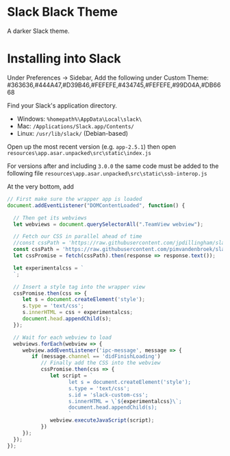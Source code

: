 # Slack Black Theme

A darker Slack theme.

# Installing into Slack

Under Preferences -> Sidebar, Add the following under Custom Theme:
#363636,#444A47,#D39B46,#FEFEFE,#434745,#FEFEFE,#99D04A,#DB6668

Find your Slack's application directory.

* Windows: `%homepath%\AppData\Local\slack\`
* Mac: `/Applications/Slack.app/Contents/`
* Linux: `/usr/lib/slack/` (Debian-based)


Open up the most recent version (e.g. `app-2.5.1`) then open
`resources\app.asar.unpacked\src\static\index.js`

For versions after and including `3.0.0` the same code must be added to the following file
`resources\app.asar.unpacked\src\static\ssb-interop.js`

At the very bottom, add

```js
// First make sure the wrapper app is loaded
document.addEventListener("DOMContentLoaded", function() {

  // Then get its webviews
  let webviews = document.querySelectorAll(".TeamView webview");

  // Fetch our CSS in parallel ahead of time
  //const cssPath = 'https://raw.githubusercontent.com/jpdillingham/slack-desktop-dark-theme/master/custom.css';
  const cssPath = 'https://raw.githubusercontent.com/pimvandenbroek/slack-desktop-dark/master/dark.css';
  let cssPromise = fetch(cssPath).then(response => response.text());

  let experimentalcss = `
  `;

  // Insert a style tag into the wrapper view
  cssPromise.then(css => {
     let s = document.createElement('style');
     s.type = 'text/css';
     s.innerHTML = css + experimentalcss;
     document.head.appendChild(s);
  });

  // Wait for each webview to load
  webviews.forEach(webview => {
     webview.addEventListener('ipc-message', message => {
        if (message.channel == 'didFinishLoading')
           // Finally add the CSS into the webview
           cssPromise.then(css => {
              let script = `
                    let s = document.createElement('style');
                    s.type = 'text/css';
                    s.id = 'slack-custom-css';
                    s.innerHTML = \`${experimentalcss}\`;
                    document.head.appendChild(s);
                    `
              webview.executeJavaScript(script);
           })
     });
  });
});
```
